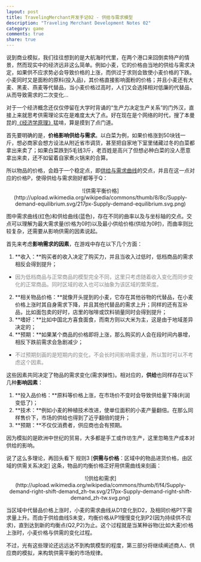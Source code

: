 ```yaml
---
layout: post
title: TravelingMerchant开发手记02 - 供给与需求模型
description: "Traveling Merchant Development Notes 02"
category: game
comments: true
share: true
---
```


说到商业模拟，我们往往想到的是大航海时代里，在两个港口来回倒卖特产的情景，然而现实中的经济远非这么简单。例如小麦，它的价格由当地的供给与需求决定，如果供不应求势必会导致价格的上涨，而供过于求则会致使小麦价格的下跌。小麦同时又是面粉的原料(投入品)，其价格直接影响面粉的价格；并且小麦还有大麦、黑麦、燕麦等代替品，当小麦价格过高时，人们又会选择相对低廉的代替品，从而导致需求的二次变化...

对于一个经济概念还仅仅停留在大学时背诵的“生产力决定生产关系”的门外汉，直接上来就思考供需理论实在是难度太大了点。好在现在是个网络的时代，搜了本曼昆的[《经济学原理》](http://book.douban.com/subject/3719533/)猛啃，算是摸到了点门道。

首先要明确的是，**价格影响供给与需求**。以白菜为例，如果价格涨到50块钱一斤，想必商家会想方设法从附近省市调货，甚至把自家地下室里储藏过冬的白菜都拿出来卖了；如果白菜跌到5毛钱3斤，老百姓是高兴了但想必种白菜的没人愿意拿出来卖，还不如留着自家煮火锅来的合算。

所以物品的价格，会趋于一个稳定点，即[供给与需求曲线](http://zh.wikipedia.org/wiki/%E4%BE%9B%E7%BB%99%E5%92%8C%E9%9C%80%E6%B1%82)的交点，并且在这一点对应的价格P，使得供给与需求刚好都等于Q：

<center>![供需平衡价格](http://upload.wikimedia.org/wikipedia/commons/thumb/8/8c/Supply-demand-equilibrium.svg/217px-Supply-demand-equilibrium.svg.png)</center>

图中需求曲线(红色)和供给曲线(蓝色)，存在不同的曲率以及与坐标轴的交点。交点可以理解为最大需求量(价格为0时)以及最小供给价格(供给为0时)，而曲率则比较复杂，还需要从影响供需的因素说起。

首先来考虑**影响需求的因素**，在游戏中存在以下几个方面：

1. **收入：**购买者的收入决定了购买力，并且当收入过低时，低档商品的需求相反会得到提升；
 - <span style="color:#888;">因为低档商品与正常商品的模型完全不同，这里只考虑随着收入变化而同步变化的正常商品。同时区域的收入也可以抽象为该区域的繁荣度。</span>
2. **相关物品价格：**就像开头提到的小麦，它存在其他谷物的代替品，在小麦价格上涨时其自身需求下降，并且其他代替品的需求上升；同样的还有互补品，比如面包卖的好时，店里的咖啡或饮料销量同时会得到提升；
3. **嗜好：**比如中国北方喜食面食，而南方则以大米为主，这是由于地域差异决定的；
4. **预期：**如果某个商品的价格即将上涨，那么购买的人会在段时间内暴增，相反下跌前需求会急剧减少；
 - <span style="color:#888;">不过预期刻画的是短期内的变化，不会长时间影响需求量，所以暂时可以不考虑这个因素。</span>

这些因素共同决定了物品的需求变化(需求弹性)。相对应的，**供给**也同样存在以下几种**影响因素**：

1. **投入品价格：**原料等价格上涨，在市场价不变时会导致供给量下降(利润变低了)；
2. **技术：**例如小麦的种植技术改进，使单位面积的小麦产量翻倍。在那么同样售价下，市场的供给也得到了近乎翻倍的提升；
3. **预期：**不仅仅消费者，供应商也会有预期。

因为模拟的是欧洲中世纪的贸易，大多都是手工或作坊生产，这里忽略生产成本对供给的影响。

说了这么多理论，再回头看下 规则3 [**供需与价格**：区域中的物品进货价格，由区域的供需关系决定] 这条，物品的均衡价格正好用供需曲线来刻画：

<center>![供给和需求](http://upload.wikimedia.org/wikipedia/commons/thumb/f/f4/Supply-demand-right-shift-demand_zh-tw.svg/217px-Supply-demand-right-shift-demand_zh-tw.svg.png)</center>

当区域中代替品价格上涨时，小麦的需求曲线从D1变化到D2，及相同价格P1下需求量上升。而由于供给曲线S未变，均衡价格从P1慢慢变化到P2(因为持续供不应求)，直到达到新的均衡点(Q2,P2)为止。这个过程就是当某种谷物(比如大麦)价格上涨时，小麦价格与供需的变化过程。

不过，光有这些理论还远远达不到构筑模型的程度，第三部分将继续阐述商人、供应商的模拟，来构筑供需平衡的市场规律。

